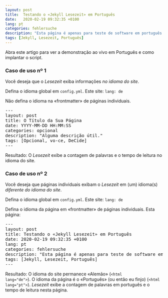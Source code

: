 ```yaml
---
layout: post
title:  Testando o «Jekyll Lesezeit» em Português
date:   2020-02-19 09:32:35 +0100
lang: pt
categories: fehlersuche
description: "Esta página é apenas para teste de software em português."
tags: [Jekyll, Lesezeit, Português]
---
```

Abra este artigo para ver a demonstração ao vivo em Português e como implantar o script.
<!--more-->

### Caso de uso nº 1

Você deseja que o <em>Lesezeit</em> exiba informações <em>no idioma do site</em>.

Defina o idioma global em <code>config.yml</code>. Este site: <code>lang: de</code>

Não defina o idioma na «frontmatter» de páginas individuais.

<pre>
---
layout: post
title: O Título da Sua Página
date: YYYY-MM-DD HH:MM:SS
categories: opcional
description: "Alguma descrição útil."
tags: [Opcional, vo-ce, DeCide]
---
</pre>

Resultado: O <em>Lesezeit</em> exibe a contagem de palavras e o tempo de leitura no idioma do site.

### Caso de uso nº 2

Você deseja que páginas individuais exibam o <em>Lesezeit</em> em (um) idioma(s) <em>diferente do idioma do site</em>.

Defina o idioma global em <code>config.yml</code>. Este site: <code>lang: de</code>

Defina o idioma da página em «frontmatter» de páginas individuais. Esta página:

<pre>
---
layout: post
title: Testando o «Jekyll Lesezeit» em Português
date: 2020-02-19 09:32:35 +0100
lang: pt
categories: fehlersuche
description: "Esta página é apenas para teste de software em português."
tags: [Jekyll, Lesezeit, Português]
---
</pre>

Resultado: O idioma do site permanece «Alemão» (<code>&#60;html lang=&#34;de&#34;&#62;</code>). O idioma da página é o «Português» (ou então eu finjo) (<code>&#60;html lang=&#34;pt&#34;&#62;</code>). <em>Lesezeit</em> exibe a contagem de palavras em português e o tempo de leitura nesta página.
